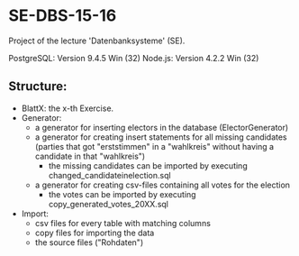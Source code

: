 # SE-DBS-15-16

Project of the lecture 'Datenbanksysteme' (SE).

PostgreSQL: Version 9.4.5 Win (32)
Node.js: Version 4.2.2 Win (32)

## Structure:
* BlattX: the x-th Exercise.
* Generator:
  * a generator for inserting electors in the database (ElectorGenerator)
  * a generator for creating insert statements for all missing candidates (parties that got "erststimmen" in a "wahlkreis" without having a candidate in that "wahlkreis")
    * the missing candidates can be imported by executing changed_candidateinelection.sql
  * a generator for creating csv-files containing all votes for the election
    * the votes can be imported by executing copy_generated_votes_20XX.sql
* Import:
  * csv files for every table with matching columns
  * copy files for importing the data
  * the source files ("Rohdaten")
